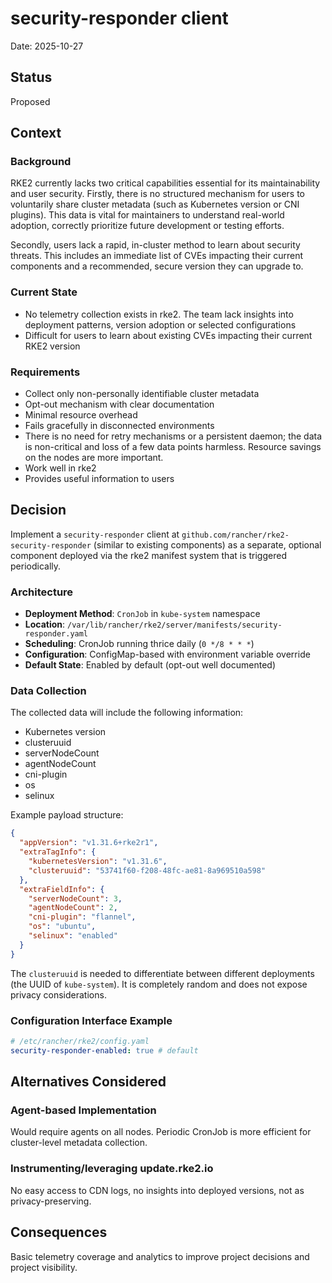 # security-responder client

Date: 2025-10-27

## Status

Proposed

## Context

### Background

RKE2 currently lacks two critical capabilities essential for its maintainability and user security. Firstly, there is no structured mechanism for users to voluntarily share cluster metadata (such as Kubernetes version or CNI plugins). This data is vital for maintainers to understand real-world adoption, correctly prioritize future development or testing efforts.

Secondly, users lack a rapid, in-cluster method to learn about security threats. This includes an immediate list of CVEs impacting their current components and a recommended, secure version they can upgrade to.


### Current State

- No telemetry collection exists in rke2. The team lack insights into deployment patterns, version adoption or selected configurations
- Difficult for users to learn about existing CVEs impacting their current RKE2 version

### Requirements

- Collect only non-personally identifiable cluster metadata
- Opt-out mechanism with clear documentation
- Minimal resource overhead
- Fails gracefully in disconnected environments
- There is no need for retry mechanisms or a persistent daemon; the data is non-critical and loss of a few data points harmless. Resource savings on the nodes are more important.
- Work well in rke2
- Provides useful information to users

## Decision

Implement a `security-responder` client at `github.com/rancher/rke2-security-responder` (similar to existing components) as a separate, optional component deployed via the rke2 manifest system that is triggered periodically.

### Architecture

- **Deployment Method**: `CronJob` in `kube-system` namespace
- **Location**: `/var/lib/rancher/rke2/server/manifests/security-responder.yaml`
- **Scheduling**: CronJob running thrice daily (`0 */8 * * *`)
- **Configuration**: ConfigMap-based with environment variable override
- **Default State**: Enabled by default (opt-out well documented)

### Data Collection

The collected data will include the following information:
- Kubernetes version
- clusteruuid
- serverNodeCount
- agentNodeCount
- cni-plugin
- os
- selinux

Example payload structure:
```json
{
  "appVersion": "v1.31.6+rke2r1",
  "extraTagInfo": {
    "kubernetesVersion": "v1.31.6",
    "clusteruuid": "53741f60-f208-48fc-ae81-8a969510a598"
  },
  "extraFieldInfo": {
    "serverNodeCount": 3,
    "agentNodeCount": 2,
    "cni-plugin": "flannel",
    "os": "ubuntu",
    "selinux": "enabled"
  }
}
```

The `clusteruuid` is needed to differentiate between different deployments (the UUID of `kube-system`). It is completely random and does not expose privacy considerations.

### Configuration Interface Example

```yaml
# /etc/rancher/rke2/config.yaml
security-responder-enabled: true # default
```

## Alternatives Considered

### Agent-based Implementation

Would require agents on all nodes. Periodic CronJob is more efficient for cluster-level metadata collection.

### Instrumenting/leveraging update.rke2.io

No easy access to CDN logs, no insights into deployed versions, not as privacy-preserving.

## Consequences

Basic telemetry coverage and analytics to improve project decisions and project visibility.
